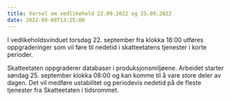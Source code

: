 ```yaml
---
title: Varsel om vedlikehold 22.09.2022 og 25.09.2022
date: 2022-09-08T13:25:00
---
```

I vedlikeholdsvinduet torsdag 22. september fra klokka 18:00 utføres oppgraderinger som vil føre til nedetid i skatteetatens tjenester i korte perioder.

Skatteetaten oppgraderer databaser i produksjonsmiljøene. Arbeidet starter søndag 25. september klokka 08:00 og kan komme til å vare store deler av dagen. Det vil medføre ustabilitet og periodevis nedetid på de fleste tjenester fra Skatteetaten i tidsrommet.
